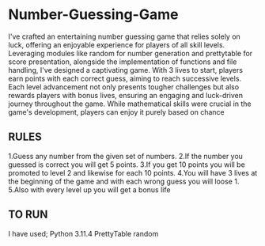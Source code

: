 # Number-Guessing-Game

I've crafted an entertaining number guessing game that relies solely on luck, offering an enjoyable experience for players of all skill levels. Leveraging modules like random for number generation and prettytable for score presentation, alongside the implementation of functions and file handling, I've designed a captivating game. With 3 lives to start, players earn points with each correct guess, aiming to reach successive levels. Each level advancement not only presents tougher challenges but also rewards players with bonus lives, ensuring an engaging and luck-driven journey throughout the game. While mathematical skills were crucial in the game's development, players can enjoy it purely based on chance

RULES
------------------------------
1.Guess any number from the given set of numbers.
2.If the number you guessed is correct you will get 5 points.
3.If you get 10 points you will be promoted to level 2 and likewise for each 10 points.
4.You will have 3 lives at the beginning of the game and with each wrong guess you will loose 1.
5.Also with every level up you will get a bonus life  

TO RUN
------------------------------
I have used;
  Python 3.11.4
  PrettyTable
  random
  
